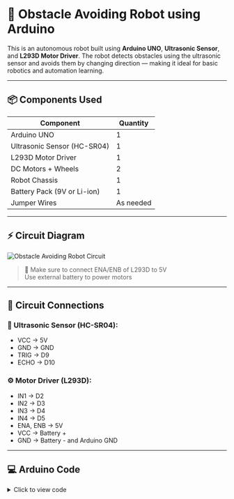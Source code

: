 # 🤖 Obstacle Avoiding Robot using Arduino

This is an autonomous robot built using **Arduino UNO**, **Ultrasonic Sensor**, and **L293D Motor Driver**. The robot detects obstacles using the ultrasonic sensor and avoids them by changing direction — making it ideal for basic robotics and automation learning.

---

## 📦 Components Used

| Component              | Quantity |
|------------------------|----------|
| Arduino UNO            | 1        |
| Ultrasonic Sensor (HC-SR04) | 1 |
| L293D Motor Driver     | 1        |
| DC Motors + Wheels     | 2        |
| Robot Chassis          | 1        |
| Battery Pack (9V or Li-ion) | 1 |
| Jumper Wires           | As needed |

---

## ⚡ Circuit Diagram

![Obstacle Avoiding Robot Circuit](circuit.png)

> 📌 Make sure to connect ENA/ENB of L293D to 5V  
> Use external battery to power motors

---

## 🔌 Circuit Connections

### 🔷 Ultrasonic Sensor (HC-SR04):
- VCC → 5V  
- GND → GND  
- TRIG → D9  
- ECHO → D10  

### ⚙️ Motor Driver (L293D):
- IN1 → D2  
- IN2 → D3  
- IN3 → D4  
- IN4 → D5  
- ENA, ENB → 5V  
- VCC → Battery +  
- GND → Battery - and Arduino GND

---

## 💻 Arduino Code

<details>
<summary>Click to view code</summary>

```cpp
#define trigPin 9
#define echoPin 10
#define in1 2
#define in2 3
#define in3 4
#define in4 5

void setup() {
  pinMode(trigPin, OUTPUT);
  pinMode(echoPin, INPUT);
  pinMode(in1, OUTPUT);
  pinMode(in2, OUTPUT);
  pinMode(in3, OUTPUT);
  pinMode(in4, OUTPUT);
  Serial.begin(9600);
}

void loop() {
  long duration, distance;
  digitalWrite(trigPin, LOW);
  delayMicroseconds(2);
  digitalWrite(trigPin, HIGH);
  delayMicroseconds(10);
  digitalWrite(trigPin, LOW);
  duration = pulseIn(echoPin, HIGH);
  distance = duration * 0.034 / 2;

  Serial.print("Distance: ");
  Serial.println(distance);

  if (distance < 15) {
    // Obstacle detected - turn
    digitalWrite(in1, LOW);
    digitalWrite(in2, HIGH);
    digitalWrite(in3, HIGH);
    digitalWrite(in4, LOW);
    delay(500);
  } else {
    // Move forward
    digitalWrite(in1, HIGH);
    digitalWrite(in2, LOW);
    digitalWrite(in3, HIGH);
    digitalWrite(in4, LOW);
  }
}


👨‍💻 Created by
Sundram Savre
Electronics & Embedded Systems Enthusiast
📍 India
